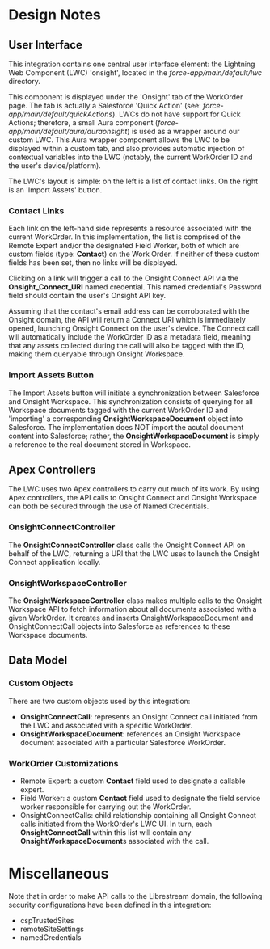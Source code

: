 # Design Notes

## User Interface

This integration contains one central user interface element: the Lightning Web Component (LWC) 'onsight', located in the *force-app/main/default/lwc* directory.

This component is displayed under the 'Onsight' tab of the WorkOrder page. The tab is actually a Salesforce 'Quick Action' (see: *force-app/main/default/quickActions*). LWCs do not have support for Quick Actions; therefore, a small Aura component (*force-app/main/default/aura/auraonsight*) is used as a wrapper around our custom LWC. This Aura wrapper component allows the LWC to be displayed within a custom tab, and also provides automatic injection of contextual variables into the LWC (notably, the current WorkOrder ID and the user's device/platform).

The LWC's layout is simple: on the left is a list of contact links. On the right is an 'Import Assets' button.

### Contact Links

Each link on the left-hand side represents a resource associated with the current WorkOrder. In this implementation, the list is comprised of the Remote Expert and/or the designated Field Worker, both of which are custom fields (type: **Contact**) on the Work Order. If neither of these custom fields has been set, then no links will be displayed.

Clicking on a link will trigger a call to the Onsight Connect API via the **Onsight_Connect_URI** named credential. This named credential's Password field should contain the user's Onsight API key.

Assuming that the contact's email address can be corroborated with the Onsight domain, the API will return a Connect URI which is immediately opened, launching Onsight Connect on the user's device. The Connect call will automatically include the WorkOrder ID as a metadata field, meaning that any assets collected during the call will also be tagged with the ID, making them queryable through Onsight Workspace.

### Import Assets Button

The Import Assets button will initiate a synchronization between Salesforce and Onsight Workspace. This synchronization consists of querying for all Workspace documents tagged with the current WorkOrder ID and 'importing' a corresponding **OnsightWorkspaceDocument** object into Salesforce. The implementation does NOT import the acutal document content into Salesforce; rather, the **OnsightWorkspaceDocument** is simply a reference to the real document stored in Workspace.

## Apex Controllers

The LWC uses two Apex controllers to carry out much of its work. By using Apex controllers, the API calls to Onsight Connect and Onsight Workspace can both be secured through the use of Named Credentials.

### OnsightConnectController

The **OnsightConnectController** class calls the Onsight Connect API on behalf of the LWC, returning a URI that the LWC uses to launch the Onsight Connect application locally.

### OnsightWorkspaceController

The **OnsightWorkspaceController** class makes multiple calls to the Onsight Workspace API to fetch information about all documents associated with a given WorkOrder. It creates and inserts OnsightWorkspaceDocument and OnsightConnectCall objects into Salesforce as references to these Workspace documents.

## Data Model

### Custom Objects
There are two custom objects used by this integration:
- **OnsightConnectCall**: represents an Onsight Connect call initiated from the LWC and associated with a specific WorkOrder. 
- **OnsightWorkspaceDocument**: references an Onsight Workspace document associated with a particular Salesforce WorkOrder.

### WorkOrder Customizations
- Remote Expert: a custom **Contact** field used to designate a callable expert.
- Field Worker: a custom **Contact** field used to designate the field service worker responsible for carrying out the WorkOrder.
- OnsightConnectCalls: child relationship containing all Onsight Connect calls initiated from the WorkOrder's LWC UI. In turn, each **OnsightConnectCall** within this list will contain any **OnsightWorkspaceDocument**s associated with the call.

# Miscellaneous

Note that in order to make API calls to the Librestream domain, the following security configurations have been defined in this integration:
- cspTrustedSites
- remoteSiteSettings
- namedCredentials
